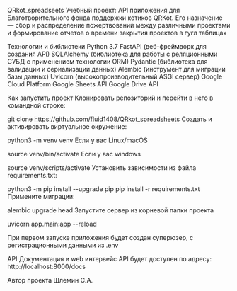 QRkot_spreadseets
Учебный проект: API приложения для Благотворительного фонда поддержки котиков QRKot. Его назначение — сбор и распределение пожертвований между различными проектами и формирование отчетов о времени закрытия проектов в гугл таблицах

Технологии и библиотеки
Python 3.7
FastAPI (веб-фреймворк для создания API)
SQLAlchemy (библиотека для работы с реляционными СУБД с применением технологии ORM)
Pydantic (библиотека для валидации и сериализации данных)
Alembic (инструмент для миграции базы данных)
Uvicorn (высокопроизводительный ASGI сервер)
Google Cloud Platform
Google Sheets API
Google Drive API

Как запустить проект
Клонировать репозиторий и перейти в него в командной строке:

git clone https://github.com/fluid1408/QRkot_spreadsheets
Создать и активировать виртуальное окружение:

python3 -m venv venv
Если у вас Linux/macOS

source venv/bin/activate
Если у вас windows

source venv/scripts/activate
Установить зависимости из файла requirements.txt:

python3 -m pip install --upgrade pip
pip install -r requirements.txt
Примените миграции:

alembic upgrade head
Запустите сервер из корневой папки проекта

uvicorn app.main:app --reload

При первом запуске приложения будет создан суперюзер, с регистрационными данными из .env

API
Документация и web интервейс API будет доступен по адресу: http://localhost:8000/docs

Автор проекта
Шлемин С.А.
